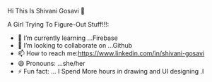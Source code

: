 Hi This Is Shivani Gosavi  👋


A Girl Trying To Figure-Out Stuff!!!:

- 🌱 I’m currently learning ...Firebase
- 👯 I’m looking to collaborate on ...Github
- 📫 How to reach me:https://www.linkedin.com/in/shivani-gosavi
- 😄 Pronouns: ...she/her
- ⚡ Fun fact: ... I Spend More hours in drawing and UI designing .I 

